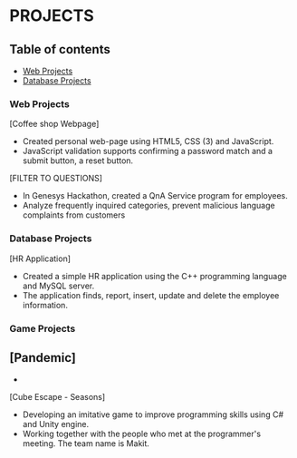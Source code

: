 # PROJECTS

## Table of contents
* [Web Projects](#web-projects)
* [Database Projects](#database-projects)

### Web Projects

[Coffee shop Webpage]							       
- Created personal web-page using HTML5, CSS (3) and JavaScript.
- JavaScript validation supports confirming a password match and a submit button, a reset button.

[FILTER TO QUESTIONS]
- In Genesys Hackathon, created a QnA Service program for employees.
- Analyze frequently inquired categories, prevent malicious language complaints from customers

### Database Projects

[HR Application]						
- Created a simple HR application using the C++ programming language and MySQL server.
- The application finds, report, insert, update and delete the employee information.

### Game Projects

[Pandemic]
-
-

[Cube Escape - Seasons]
- Developing an imitative game to improve programming skills using C# and Unity engine.
- Working together with the people who met at the programmer's meeting. The team name is Makit.
